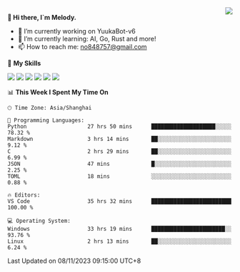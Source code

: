 <a href="#">
  <img align="right" src="https://github-readme-stats.vercel.app/api?username=melodyyuuka&count_private=true&show_icons=true" />
</a>

**👋 Hi there, I`m Melody.**

- 🔭 I’m currently working on YuukaBot-v6
- 🌱 I’m currently learning: AI, Go, Rust and more!
- 📫 How to reach me: no848757@gmail.com

🌟 **My Skills** 

![](https://img.shields.io/badge/-Python-3e74a2?style=flat-square&logo=Python&logoColor=fff)
![](https://img.shields.io/badge/-Java-007396?style=flat-square&logo=OpenJDK&logoColor=fff)
![](https://img.shields.io/badge/-Node.js-339933?style=flat-square&logo=Node.js&logoColor=fff)
![](https://img.shields.io/badge/-Git-f05032?style=flat-square&logo=git&logoColor=fff)
![](https://img.shields.io/badge/-PostgreSQL-4169e1?style=flat-square&logo=PostgreSQL&logoColor=fff)
![](https://img.shields.io/badge/-VSCode-007acc?style=flat-square&logo=Visual-Studio-Code&logoColor=fff)


<!--START_SECTION:waka-->
📊 **This Week I Spent My Time On** 

```text
🕑︎ Time Zone: Asia/Shanghai

💬 Programming Languages: 
Python                   27 hrs 50 mins      ████████████████████░░░░░   78.32 % 
Markdown                 3 hrs 14 mins       ██░░░░░░░░░░░░░░░░░░░░░░░    9.12 % 
C                        2 hrs 29 mins       ██░░░░░░░░░░░░░░░░░░░░░░░    6.99 % 
JSON                     47 mins             █░░░░░░░░░░░░░░░░░░░░░░░░    2.25 % 
TOML                     18 mins             ░░░░░░░░░░░░░░░░░░░░░░░░░    0.88 % 

🔥 Editors: 
VS Code                  35 hrs 32 mins      █████████████████████████   100.00 % 

💻 Operating System: 
Windows                  33 hrs 19 mins      ███████████████████████░░   93.76 % 
Linux                    2 hrs 13 mins       ██░░░░░░░░░░░░░░░░░░░░░░░    6.24 % 
```


 Last Updated on 08/11/2023 09:15:00 UTC+8
<!--END_SECTION:waka-->
